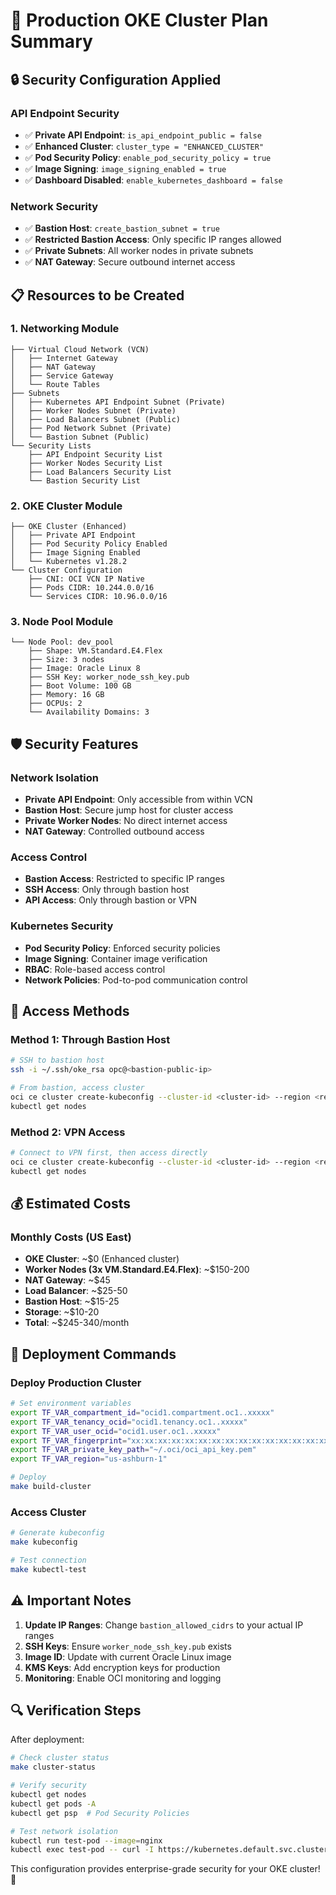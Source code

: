 # 🚀 Production OKE Cluster Plan Summary

## 🔒 **Security Configuration Applied**

### **API Endpoint Security**
- ✅ **Private API Endpoint**: `is_api_endpoint_public = false`
- ✅ **Enhanced Cluster**: `cluster_type = "ENHANCED_CLUSTER"`
- ✅ **Pod Security Policy**: `enable_pod_security_policy = true`
- ✅ **Image Signing**: `image_signing_enabled = true`
- ✅ **Dashboard Disabled**: `enable_kubernetes_dashboard = false`

### **Network Security**
- ✅ **Bastion Host**: `create_bastion_subnet = true`
- ✅ **Restricted Bastion Access**: Only specific IP ranges allowed
- ✅ **Private Subnets**: All worker nodes in private subnets
- ✅ **NAT Gateway**: Secure outbound internet access

## 📋 **Resources to be Created**

### **1. Networking Module**
```
├── Virtual Cloud Network (VCN)
│   ├── Internet Gateway
│   ├── NAT Gateway
│   ├── Service Gateway
│   └── Route Tables
├── Subnets
│   ├── Kubernetes API Endpoint Subnet (Private)
│   ├── Worker Nodes Subnet (Private)
│   ├── Load Balancers Subnet (Public)
│   ├── Pod Network Subnet (Private)
│   └── Bastion Subnet (Public)
└── Security Lists
    ├── API Endpoint Security List
    ├── Worker Nodes Security List
    ├── Load Balancers Security List
    └── Bastion Security List
```

### **2. OKE Cluster Module**
```
├── OKE Cluster (Enhanced)
│   ├── Private API Endpoint
│   ├── Pod Security Policy Enabled
│   ├── Image Signing Enabled
│   └── Kubernetes v1.28.2
└── Cluster Configuration
    ├── CNI: OCI VCN IP Native
    ├── Pods CIDR: 10.244.0.0/16
    └── Services CIDR: 10.96.0.0/16
```

### **3. Node Pool Module**
```
└── Node Pool: dev_pool
    ├── Shape: VM.Standard.E4.Flex
    ├── Size: 3 nodes
    ├── Image: Oracle Linux 8
    ├── SSH Key: worker_node_ssh_key.pub
    ├── Boot Volume: 100 GB
    ├── Memory: 16 GB
    ├── OCPUs: 2
    └── Availability Domains: 3
```

## 🛡️ **Security Features**

### **Network Isolation**
- **Private API Endpoint**: Only accessible from within VCN
- **Bastion Host**: Secure jump host for cluster access
- **Private Worker Nodes**: No direct internet access
- **NAT Gateway**: Controlled outbound access

### **Access Control**
- **Bastion Access**: Restricted to specific IP ranges
- **SSH Access**: Only through bastion host
- **API Access**: Only through bastion or VPN

### **Kubernetes Security**
- **Pod Security Policy**: Enforced security policies
- **Image Signing**: Container image verification
- **RBAC**: Role-based access control
- **Network Policies**: Pod-to-pod communication control

## 🔧 **Access Methods**

### **Method 1: Through Bastion Host**
```bash
# SSH to bastion host
ssh -i ~/.ssh/oke_rsa opc@<bastion-public-ip>

# From bastion, access cluster
oci ce cluster create-kubeconfig --cluster-id <cluster-id> --region <region>
kubectl get nodes
```

### **Method 2: VPN Access**
```bash
# Connect to VPN first, then access directly
oci ce cluster create-kubeconfig --cluster-id <cluster-id> --region <region>
kubectl get nodes
```

## 💰 **Estimated Costs**

### **Monthly Costs (US East)**
- **OKE Cluster**: ~$0 (Enhanced cluster)
- **Worker Nodes (3x VM.Standard.E4.Flex)**: ~$150-200
- **NAT Gateway**: ~$45
- **Load Balancer**: ~$25-50
- **Bastion Host**: ~$15-25
- **Storage**: ~$10-20
- **Total**: ~$245-340/month

## 🚀 **Deployment Commands**

### **Deploy Production Cluster**
```bash
# Set environment variables
export TF_VAR_compartment_id="ocid1.compartment.oc1..xxxxx"
export TF_VAR_tenancy_ocid="ocid1.tenancy.oc1..xxxxx"
export TF_VAR_user_ocid="ocid1.user.oc1..xxxxx"
export TF_VAR_fingerprint="xx:xx:xx:xx:xx:xx:xx:xx:xx:xx:xx:xx:xx:xx:xx:xx"
export TF_VAR_private_key_path="~/.oci/oci_api_key.pem"
export TF_VAR_region="us-ashburn-1"

# Deploy
make build-cluster
```

### **Access Cluster**
```bash
# Generate kubeconfig
make kubeconfig

# Test connection
make kubectl-test
```

## ⚠️ **Important Notes**

1. **Update IP Ranges**: Change `bastion_allowed_cidrs` to your actual IP ranges
2. **SSH Keys**: Ensure `worker_node_ssh_key.pub` exists
3. **Image ID**: Update with current Oracle Linux image
4. **KMS Keys**: Add encryption keys for production
5. **Monitoring**: Enable OCI monitoring and logging

## 🔍 **Verification Steps**

After deployment:
```bash
# Check cluster status
make cluster-status

# Verify security
kubectl get nodes
kubectl get pods -A
kubectl get psp  # Pod Security Policies

# Test network isolation
kubectl run test-pod --image=nginx
kubectl exec test-pod -- curl -I https://kubernetes.default.svc.cluster.local
```

This configuration provides enterprise-grade security for your OKE cluster! 🎯
